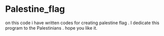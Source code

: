 # Palestine_flag
on this code i have written codes for creating palestine flag .
I dedicate this program to the Palestinians .
hope you like it.
